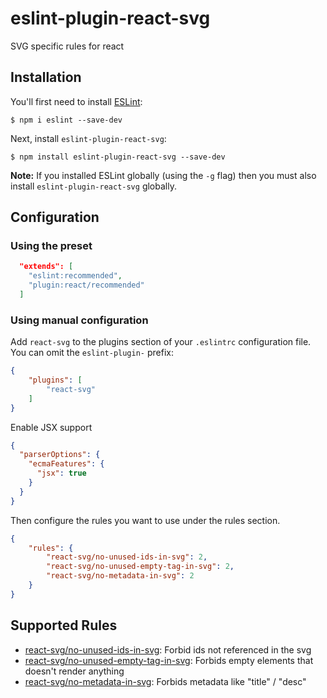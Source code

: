 # eslint-plugin-react-svg

SVG specific rules for react

## Installation

You'll first need to install [ESLint](http://eslint.org):

```
$ npm i eslint --save-dev
```

Next, install `eslint-plugin-react-svg`:

```
$ npm install eslint-plugin-react-svg --save-dev
```

**Note:** If you installed ESLint globally (using the `-g` flag) then you must also install `eslint-plugin-react-svg` globally.

## Configuration

### Using the preset

```json
  "extends": [
    "eslint:recommended",
    "plugin:react/recommended"
  ]
```

### Using manual configuration

Add `react-svg` to the plugins section of your `.eslintrc` configuration file. You can omit the `eslint-plugin-` prefix:

```json
{
    "plugins": [
        "react-svg"
    ]
}
```

Enable JSX support

```json
{
  "parserOptions": {
    "ecmaFeatures": {
      "jsx": true
    }
  }
}
```


Then configure the rules you want to use under the rules section.

```json
{
    "rules": {
        "react-svg/no-unused-ids-in-svg": 2,
        "react-svg/no-unused-empty-tag-in-svg": 2,
        "react-svg/no-metadata-in-svg": 2
    }
}
```

## Supported Rules

* [react-svg/no-unused-ids-in-svg](docs/rules/no-unused-ids-in-svg.md): Forbid ids not referenced in the svg
* [react-svg/no-unused-empty-tag-in-svg](docs/rules/no-unused-empty-tag-in-svg): Forbids empty elements that doesn't render anything
* [react-svg/no-metadata-in-svg](docs/rules/no-metadata-in-svg): Forbids metadata like "title" / "desc"
